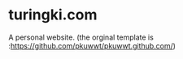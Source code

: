 turingki.com
================

A personal website.
(the orginal template is :https://github.com/pkuwwt/pkuwwt.github.com/)

